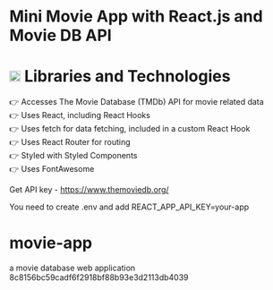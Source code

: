 
# Mini Movie App with React.js and Movie DB API

# <g-emoji class="g-emoji" alias="fire" fallback-src="https://github.githubassets.com/images/icons/emoji/unicode/1f525.png"><img class="emoji" alt="fire" height="20" width="20" src="https://github.githubassets.com/images/icons/emoji/unicode/1f525.png"></g-emoji> Libraries and Technologies <br/>
👉 Accesses The Movie Database (TMDb) API for movie related data  <br/>
👉 Uses React, including React Hooks <br/>
👉 Uses fetch for data fetching, included in a custom React Hook <br/>
👉 Uses React Router for routing <br/>
👉 Styled with Styled Components <br/>
👉 Uses FontAwesome  <br/>

Get API key - https://www.themoviedb.org/

You need to create .env and add REACT_APP_API_KEY=your-app
# movie-app
a movie database web application
 8c8156bc59cadf6f2918bf88b93e3d2113db4039

